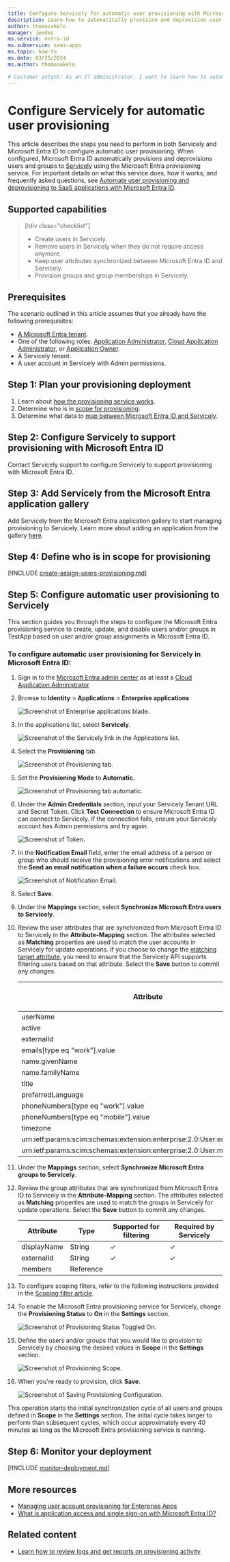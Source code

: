 ```yaml
---
title: Configure Servicely for automatic user provisioning with Microsoft Entra ID
description: Learn how to automatically provision and deprovision user accounts from Microsoft Entra ID to Servicely.
author: thomasakelo
manager: jeedes
ms.service: entra-id
ms.subservice: saas-apps
ms.topic: how-to
ms.date: 03/25/2024
ms.author: thomasakelo

# Customer intent: As an IT administrator, I want to learn how to automatically provision and deprovision user accounts from Microsoft Entra ID to Servicely so that I can streamline the user management process and ensure that users have the appropriate access to Servicely.
---
```


# Configure Servicely for automatic user provisioning

This article describes the steps you need to perform in both Servicely and Microsoft Entra ID to configure automatic user provisioning. When configured, Microsoft Entra ID automatically provisions and deprovisions users and groups to [Servicely](https://servicely.ai/) using the Microsoft Entra provisioning service. For important details on what this service does, how it works, and frequently asked questions, see [Automate user provisioning and deprovisioning to SaaS applications with Microsoft Entra ID](~/identity/app-provisioning/user-provisioning.md). 


## Supported capabilities
> [!div class="checklist"]
> * Create users in Servicely.
> * Remove users in Servicely when they do not require access anymore.
> * Keep user attributes synchronized between Microsoft Entra ID and Servicely.
> * Provision groups and group memberships in Servicely.

## Prerequisites

The scenario outlined in this article assumes that you already have the following prerequisites:

* [A Microsoft Entra tenant](~/identity-platform/quickstart-create-new-tenant.md). 
* One of the following roles: [Application Administrator](/entra/identity/role-based-access-control/permissions-reference#application-administrator), [Cloud Application Administrator](/entra/identity/role-based-access-control/permissions-reference#cloud-application-administrator), or [Application Owner](/entra/fundamentals/users-default-permissions#owned-enterprise-applications).
* A Servicely tenant.
* A user account in Servicely with Admin permissions.

## Step 1: Plan your provisioning deployment
1. Learn about [how the provisioning service works](~/identity/app-provisioning/user-provisioning.md).
1. Determine who is in [scope for provisioning](~/identity/app-provisioning/define-conditional-rules-for-provisioning-user-accounts.md).
1. Determine what data to [map between Microsoft Entra ID and Servicely](~/identity/app-provisioning/customize-application-attributes.md).

<a name='step-2-configure-servicely-to-support-provisioning-with-azure-ad'></a>

## Step 2: Configure Servicely to support provisioning with Microsoft Entra ID
Contact Servicely support to configure Servicely to support provisioning with Microsoft Entra ID.

<a name='step-3-add-servicely-from-the-azure-ad-application-gallery'></a>

## Step 3: Add Servicely from the Microsoft Entra application gallery

Add Servicely from the Microsoft Entra application gallery to start managing provisioning to Servicely. Learn more about adding an application from the gallery [here](~/identity/enterprise-apps/add-application-portal.md). 

## Step 4: Define who is in scope for provisioning 

[!INCLUDE [create-assign-users-provisioning.md](~/identity/saas-apps/includes/create-assign-users-provisioning.md)]

## Step 5: Configure automatic user provisioning to Servicely 

This section guides you through the steps to configure the Microsoft Entra provisioning service to create, update, and disable users and/or groups in TestApp based on user and/or group assignments in Microsoft Entra ID.

<a name='to-configure-automatic-user-provisioning-for-servicely-in-azure-ad'></a>

### To configure automatic user provisioning for Servicely in Microsoft Entra ID:

1. Sign in to the [Microsoft Entra admin center](https://entra.microsoft.com) as at least a [Cloud Application Administrator](~/identity/role-based-access-control/permissions-reference.md#cloud-application-administrator).
1. Browse to **Identity** > **Applications** > **Enterprise applications**

	![Screenshot of Enterprise applications blade.](common/enterprise-applications.png)

1. In the applications list, select **Servicely**.

	![Screenshot of the Servicely link in the Applications list.](common/all-applications.png)

1. Select the **Provisioning** tab.

	![Screenshot of Provisioning tab.](common/provisioning.png)

1. Set the **Provisioning Mode** to **Automatic**.

	![Screenshot of Provisioning tab automatic.](common/provisioning-automatic.png)

1. Under the **Admin Credentials** section, input your Servicely Tenant URL and Secret Token. Click **Test Connection** to ensure Microsoft Entra ID can connect to Servicely. If the connection fails, ensure your Servicely account has Admin permissions and try again.

 	![Screenshot of Token.](common/provisioning-testconnection-tenanturltoken.png)

1. In the **Notification Email** field, enter the email address of a person or group who should receive the provisioning error notifications and select the **Send an email notification when a failure occurs** check box.

	![Screenshot of Notification Email.](common/provisioning-notification-email.png)

1. Select **Save**.

1. Under the **Mappings** section, select **Synchronize Microsoft Entra users to Servicely**.

1. Review the user attributes that are synchronized from Microsoft Entra ID to Servicely in the **Attribute-Mapping** section. The attributes selected as **Matching** properties are used to match the user accounts in Servicely for update operations. If you choose to change the [matching target attribute](~/identity/app-provisioning/customize-application-attributes.md), you need to ensure that the Servicely API supports filtering users based on that attribute. Select the **Save** button to commit any changes.

   |Attribute|Type|Supported for filtering|Required by Servicely|
   |---|---|---|---|
   |userName|String|&check;|&check;
   |active|Boolean||
   |externalId|String||
   |emails[type eq "work"].value|String||
   |name.givenName|String||
   |name.familyName|String||
   |title|String||
   |preferredLanguage|String||
   |phoneNumbers[type eq "work"].value|String||
   |phoneNumbers[type eq "mobile"].value|String||
   |timezone|String||
   |urn:ietf:params:scim:schemas:extension:enterprise:2.0:User:employeeNumber|String||
   |urn:ietf:params:scim:schemas:extension:enterprise:2.0:User:manager|String||

1. Under the **Mappings** section, select **Synchronize Microsoft Entra groups to Servicely**.

1. Review the group attributes that are synchronized from Microsoft Entra ID to Servicely in the **Attribute-Mapping** section. The attributes selected as **Matching** properties are used to match the groups in Servicely for update operations. Select the **Save** button to commit any changes.

   |Attribute|Type|Supported for filtering|Required by Servicely|
   |---|---|---|---|
   |displayName|String|&check;|&check;
   |externalId|String|&check;|&check;
   |members|Reference||
   
1. To configure scoping filters, refer to the following instructions provided in the [Scoping filter  article](~/identity/app-provisioning/define-conditional-rules-for-provisioning-user-accounts.md).

1. To enable the Microsoft Entra provisioning service for Servicely, change the **Provisioning Status** to **On** in the **Settings** section.

	![Screenshot of Provisioning Status Toggled On.](common/provisioning-toggle-on.png)

1. Define the users and/or groups that you would like to provision to Servicely by choosing the desired values in **Scope** in the **Settings** section.

	![Screenshot of Provisioning Scope.](common/provisioning-scope.png)

1. When you're ready to provision, click **Save**.

	![Screenshot of Saving Provisioning Configuration.](common/provisioning-configuration-save.png)

This operation starts the initial synchronization cycle of all users and groups defined in **Scope** in the **Settings** section. The initial cycle takes longer to perform than subsequent cycles, which occur approximately every 40 minutes as long as the Microsoft Entra provisioning service is running. 

## Step 6: Monitor your deployment

[!INCLUDE [monitor-deployment.md](~/identity/saas-apps/includes/monitor-deployment.md)]

## More resources

* [Managing user account provisioning for Enterprise Apps](~/identity/app-provisioning/configure-automatic-user-provisioning-portal.md)
* [What is application access and single sign-on with Microsoft Entra ID?](~/identity/enterprise-apps/what-is-single-sign-on.md)

## Related content

* [Learn how to review logs and get reports on provisioning activity](~/identity/app-provisioning/check-status-user-account-provisioning.md)
